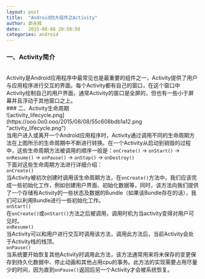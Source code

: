```yaml
---
layout: post
title:  "Android四大组件之Activity"
author: 郭永辉
date:   2015-08-08 20:58:50
categories: android
---
```

### 一、Activity简介
<br/>
Activity是Android应用程序中最常见也是最重要的组件之一，Activity提供了用户与应用程序进行交互的界面。每个Activity都有自己的窗口，在这个窗口中Activity绘制自己的用户界面，通常Activity的窗口是全屏的，但也有一些小于屏幕并且浮动于其他窗口之上。
<br/>
### 二、Activity生命周期
<br/>
![activity_lifecycle.png](https://ooo.0o0.ooo/2015/08/08/55c608bdb1a12.png "activity_lifecycle.png")
<br/>
当用户进入或离开一个Android应用程序时，Activity通过调用不同的生命周期方法在上图所示的生命周期中不断进行转换。在一个Activity从启动到销毁的过程中，这些生命周期方法被调用的顺序一般是：<code>onCreate()</code> -> <code>onStart()</code> -> <code>onResume()</code> -> <code>onPause()</code> -> <code>onStop()</code> -> <code>onDestroy()</code>
<br/>
下面对这些生命周期方法进行详细介绍：
<br/>
<code>onCreate()</code>
<br/>
当Activity被初次创建时调用该生命周期方法，在<code>onCreate()</code>方法中，我们应该完成一些初始化工作，例如创建用户界面、初始化数据等，同时，该方法向我们提供了一个存储有Activity的一些状态及数据的Bundle（如果该Bundle存在的话），我们可以利用Bundle进行一些初始化工作。
<br/>
<code>onStart()</code>
<br/>
在<code>onCreate()</code>或<code>onStart()</code>方法之后被调用，调用时机为当activity变得对用户可见时。
<br/>
<code>onResume()</code>
<br/>
当Activity可以和用户进行交互时调用该方法，调用此方法后，当前Activity会处于Activity栈的栈顶。
<br/>
<code>onPause()</code>
<br/>
当系统要开始恢复其他Activity时调用此方法，该方法通常用来将未保存的变更保存到持久化数据中、停止动画和其他占用cpu的事务。此方法的实现需要占用尽量少的时间，因为直到<code>onPause()</code>返回后另一个Activity才会被系统恢复。